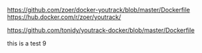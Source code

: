https://github.com/zoer/docker-youtrack/blob/master/Dockerfile
https://hub.docker.com/r/zoer/youtrack/

https://github.com/tonidy/youtrack-docker/blob/master/Dockerfile

this is a test 9
